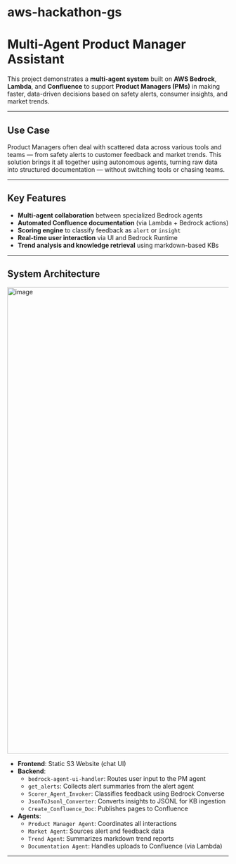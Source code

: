 # aws-hackathon-gs

# Multi-Agent Product Manager Assistant

This project demonstrates a **multi-agent system** built on **AWS Bedrock**, **Lambda**, and **Confluence** to support **Product Managers (PMs)** in making faster, data-driven decisions based on safety alerts, consumer insights, and market trends.

---

##  Use Case

Product Managers often deal with scattered data across various tools and teams — from safety alerts to customer feedback and market trends. This solution brings it all together using autonomous agents, turning raw data into structured documentation — without switching tools or chasing teams.

---

##  Key Features

-  **Multi-agent collaboration** between specialized Bedrock agents
-  **Automated Confluence documentation** (via Lambda + Bedrock actions)
-  **Scoring engine** to classify feedback as `alert` or `insight`
-  **Real-time user interaction** via UI and Bedrock Runtime
-  **Trend analysis and knowledge retrieval** using markdown-based KBs

---

## System Architecture
<img width="2009" height="1060" alt="image" src="https://github.com/user-attachments/assets/320a88ef-9ec6-424f-a1fc-b67de8452f70" />


- **Frontend**: Static S3 Website (chat UI)
- **Backend**:
  - `bedrock-agent-ui-handler`: Routes user input to the PM agent
  - `get_alerts`: Collects alert summaries from the alert agent
  - `Scorer_Agent_Invoker`: Classifies feedback using Bedrock Converse
  - `JsonToJsonl_Converter`: Converts insights to JSONL for KB ingestion
  - `Create_Confluence_Doc`: Publishes pages to Confluence
- **Agents**:
  - `Product Manager Agent`: Coordinates all interactions
  - `Market Agent`: Sources alert and feedback data
  - `Trend Agent`: Summarizes markdown trend reports
  - `Documentation Agent`: Handles uploads to Confluence (via Lambda)

---

